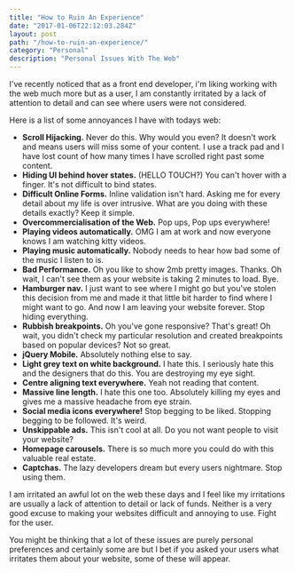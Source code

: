 ```yaml
---
title: "How to Ruin An Experience"
date: "2017-01-06T22:12:03.284Z"
layout: post
path: "/how-to-ruin-an-experience/"
category: "Personal"
description: "Personal Issues With The Web"
---
```


I've recently noticed that as a front end developer, i'm liking working with the web much more but as a user, I am constantly irritated by a lack of attention to detail and can see where users were not considered.

Here is a list of some annoyances I have with todays web:

* **Scroll Hijacking.** Never do this. Why would you even? It doesn't work and means users will miss some of your content. I use a track pad and I have lost count of how many times I have scrolled right past some content.
* **Hiding UI behind hover states.** (HELLO TOUCH?) You can't hover with a finger. It's not difficult to bind states.
* **Difficult Online Forms.** Inline validation isn't hard. Asking me for every detail about my life is over intrusive. What are you doing with these details exactly? Keep it simple.
* **Overcommercialisation of the Web.** Pop ups, Pop ups everywhere!
* **Playing videos automatically.** OMG I am at work and now everyone knows I am watching kitty videos.
* **Playing music automatically.** Nobody needs to hear how bad some of the music I listen to is.
* **Bad Performance.** Oh you like to show 2mb pretty images. Thanks. Oh wait, I can't see them as your website is taking 2 minutes to load. Bye.
* **Hamburger nav.** I just want to see where I might go but you've stolen this decision from me and made it that little bit harder to find where I might want to go. And now I am leaving your website forever. Stop hiding everything.
* **Rubbish breakpoints.** Oh you've gone responsive? That's great! Oh wait, you didn't check my particular resolution and created breakpoints based on popular devices? Not so great.
* **jQuery Mobile.** Absolutely nothing else to say.
* **Light grey text on white background.** I hate this. I seriously hate this and the designers that do this. You are destroying my eye sight.
* **Centre aligning text everywhere.** Yeah not reading that content.
* **Massive line length.** I hate this one too. Absolutely killing my eyes and gives me a massive headache from eye strain.
* **Social media icons everywhere!** Stop begging to be liked. Stopping begging to be followed. It's weird. 
* **Unskippable ads.** This isn't cool at all. Do you not want people to visit your website?
* **Homepage carousels.** There is so much more you could do with this valuable real estate. 
* **Captchas.** The lazy developers dream but every users nightmare. Stop using them. 

I am irritated an awful lot on the web these days and I feel like my irritations are usually a lack of attention to detail or lack of funds. Neither is a very good excuse to making your websites difficult and annoying to use. Fight for the user.

You might be thinking that a lot of these issues are purely personal preferences and certainly some are but I bet if you asked your users what irritates them about your website, some of these will appear.
